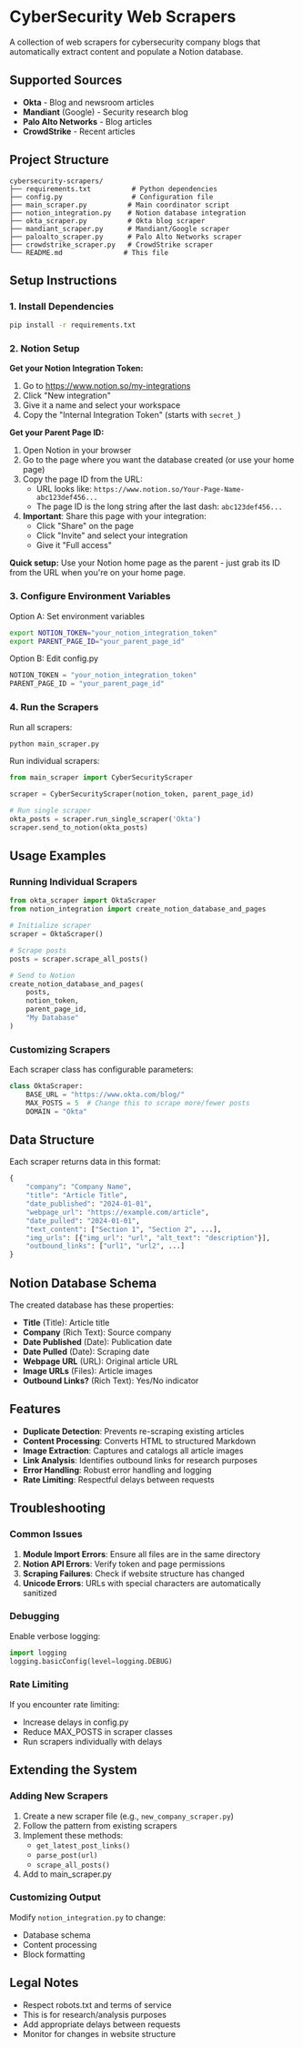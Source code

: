 # CyberSecurity Web Scrapers

A collection of web scrapers for cybersecurity company blogs that automatically extract content and populate a Notion database.

## Supported Sources

- **Okta** - Blog and newsroom articles
- **Mandiant** (Google) - Security research blog
- **Palo Alto Networks** - Blog articles
- **CrowdStrike** - Recent articles

## Project Structure

```
cybersecurity-scrapers/
├── requirements.txt          # Python dependencies
├── config.py                 # Configuration file
├── main_scraper.py          # Main coordinator script
├── notion_integration.py    # Notion database integration
├── okta_scraper.py          # Okta blog scraper
├── mandiant_scraper.py      # Mandiant/Google scraper
├── paloalto_scraper.py      # Palo Alto Networks scraper
├── crowdstrike_scraper.py   # CrowdStrike scraper
└── README.md               # This file
```

## Setup Instructions

### 1. Install Dependencies

```bash
pip install -r requirements.txt
```

### 2. Notion Setup

**Get your Notion Integration Token:**
1. Go to https://www.notion.so/my-integrations
2. Click "New integration"
3. Give it a name and select your workspace
4. Copy the "Internal Integration Token" (starts with `secret_`)

**Get your Parent Page ID:**
1. Open Notion in your browser
2. Go to the page where you want the database created (or use your home page)
3. Copy the page ID from the URL:
   - URL looks like: `https://www.notion.so/Your-Page-Name-abc123def456...`
   - The page ID is the long string after the last dash: `abc123def456...`
4. **Important**: Share this page with your integration:
   - Click "Share" on the page
   - Click "Invite" and select your integration
   - Give it "Full access"

**Quick setup:** Use your Notion home page as the parent - just grab its ID from the URL when you're on your home page.

### 3. Configure Environment Variables

Option A: Set environment variables
```bash
export NOTION_TOKEN="your_notion_integration_token"
export PARENT_PAGE_ID="your_parent_page_id"
```

Option B: Edit config.py
```python
NOTION_TOKEN = "your_notion_integration_token"
PARENT_PAGE_ID = "your_parent_page_id"
```

### 4. Run the Scrapers

Run all scrapers:
```bash
python main_scraper.py
```

Run individual scrapers:
```python
from main_scraper import CyberSecurityScraper

scraper = CyberSecurityScraper(notion_token, parent_page_id)

# Run single scraper
okta_posts = scraper.run_single_scraper('Okta')
scraper.send_to_notion(okta_posts)
```

## Usage Examples

### Running Individual Scrapers

```python
from okta_scraper import OktaScraper
from notion_integration import create_notion_database_and_pages

# Initialize scraper
scraper = OktaScraper()

# Scrape posts
posts = scraper.scrape_all_posts()

# Send to Notion
create_notion_database_and_pages(
    posts, 
    notion_token, 
    parent_page_id, 
    "My Database"
)
```

### Customizing Scrapers

Each scraper class has configurable parameters:

```python
class OktaScraper:
    BASE_URL = "https://www.okta.com/blog/"
    MAX_POSTS = 5  # Change this to scrape more/fewer posts
    DOMAIN = "Okta"
```

## Data Structure

Each scraper returns data in this format:

```python
{
    "company": "Company Name",
    "title": "Article Title",
    "date_published": "2024-01-01",
    "webpage_url": "https://example.com/article",
    "date_pulled": "2024-01-01",
    "text_content": ["Section 1", "Section 2", ...],
    "img_urls": [{"img_url": "url", "alt_text": "description"}],
    "outbound_links": ["url1", "url2", ...]
}
```

## Notion Database Schema

The created database has these properties:

- **Title** (Title): Article title
- **Company** (Rich Text): Source company
- **Date Published** (Date): Publication date
- **Date Pulled** (Date): Scraping date
- **Webpage URL** (URL): Original article URL
- **Image URLs** (Files): Article images
- **Outbound Links?** (Rich Text): Yes/No indicator

## Features

- **Duplicate Detection**: Prevents re-scraping existing articles
- **Content Processing**: Converts HTML to structured Markdown
- **Image Extraction**: Captures and catalogs all article images
- **Link Analysis**: Identifies outbound links for research purposes
- **Error Handling**: Robust error handling and logging
- **Rate Limiting**: Respectful delays between requests

## Troubleshooting

### Common Issues

1. **Module Import Errors**: Ensure all files are in the same directory
2. **Notion API Errors**: Verify token and page permissions
3. **Scraping Failures**: Check if website structure has changed
4. **Unicode Errors**: URLs with special characters are automatically sanitized

### Debugging

Enable verbose logging:
```python
import logging
logging.basicConfig(level=logging.DEBUG)
```

### Rate Limiting

If you encounter rate limiting:
- Increase delays in config.py
- Reduce MAX_POSTS in scraper classes
- Run scrapers individually with delays

## Extending the System

### Adding New Scrapers

1. Create a new scraper file (e.g., `new_company_scraper.py`)
2. Follow the pattern from existing scrapers
3. Implement these methods:
   - `get_latest_post_links()`
   - `parse_post(url)`
   - `scrape_all_posts()`
4. Add to main_scraper.py

### Customizing Output

Modify `notion_integration.py` to change:
- Database schema
- Content processing
- Block formatting

## Legal Notes

- Respect robots.txt and terms of service
- This is for research/analysis purposes
- Add appropriate delays between requests
- Monitor for changes in website structure